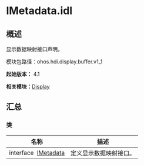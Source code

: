 # IMetadata.idl


## 概述

显示数据映射接口声明。

模块包路径：ohos.hdi.display.buffer.v1_1

**起始版本：** 4.1

**相关模块：**[Display](_display_v11.md)


## 汇总


### 类

| 名称 | 描述 | 
| -------- | -------- |
| interface&nbsp;&nbsp;[IMetadata](interface_i_metadata_v11.md) | 定义显示数据映射接口。  | 
